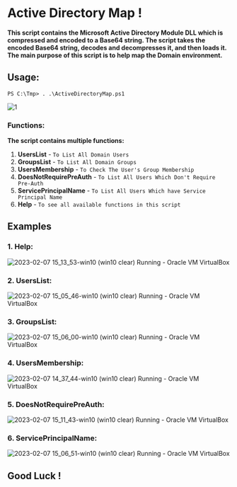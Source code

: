 # Active Directory Map !

**This script contains the Microsoft Active Directory Module DLL which is compressed and encoded to a Base64 string.
The script takes the encoded Base64 string, decodes and decompresses it, and then loads it.**
**The main purpose of this script is to help map the Domain environment.**

## Usage:
`PS C:\Tmp> . .\ActiveDirectoryMap.ps1`

![1](https://user-images.githubusercontent.com/62604022/193838948-a158a4a7-efa1-4917-94bf-b382bcdd34b2.png)

### Functions:
**The script contains multiple functions:**
1. **UsersList** - `To List All Domain Users`
2. **GroupsList** - `To List All Domain Groups`
3. **UsersMembership** - `To Check The User's Group Membership`
4. **DoesNotRequirePreAuth** - `To List All Users Which Don't Require Pre-Auth`
5. **ServicePrincipalName** - `To List All Users Which have Service Principal Name`
6. **Help** - `To see all available functions in this script`


## Examples
### 1. Help:
![2023-02-07 15_13_53-win10 (win10 clear)  Running  - Oracle VM VirtualBox](https://user-images.githubusercontent.com/62604022/217254691-aef9847b-14da-4f29-afd7-22c930fee433.png)

### 2. UsersList:
![2023-02-07 15_05_46-win10 (win10 clear)  Running  - Oracle VM VirtualBox](https://user-images.githubusercontent.com/62604022/217253937-24fc059b-7d39-454b-b7f6-20d077fd9b3d.png)

### 3. GroupsList:
![2023-02-07 15_06_00-win10 (win10 clear)  Running  - Oracle VM VirtualBox](https://user-images.githubusercontent.com/62604022/217254065-998ee4cd-e72f-4d13-95f1-26231b6b4f77.png)

### 4. UsersMembership:
![2023-02-07 14_37_44-win10 (win10 clear)  Running  - Oracle VM VirtualBox](https://user-images.githubusercontent.com/62604022/217254393-d34ae181-f15c-4b8b-b40c-55ccb5d9e543.png)

### 5. DoesNotRequirePreAuth: 
![2023-02-07 15_11_43-win10 (win10 clear)  Running  - Oracle VM VirtualBox](https://user-images.githubusercontent.com/62604022/217254439-4dbdf759-68c9-4447-a63d-ab3488303779.png)

### 6. ServicePrincipalName:
![2023-02-07 15_06_51-win10 (win10 clear)  Running  - Oracle VM VirtualBox](https://user-images.githubusercontent.com/62604022/217254463-df0f78bd-7c56-4f54-9302-fd2a984ffbec.png)

## Good Luck !
